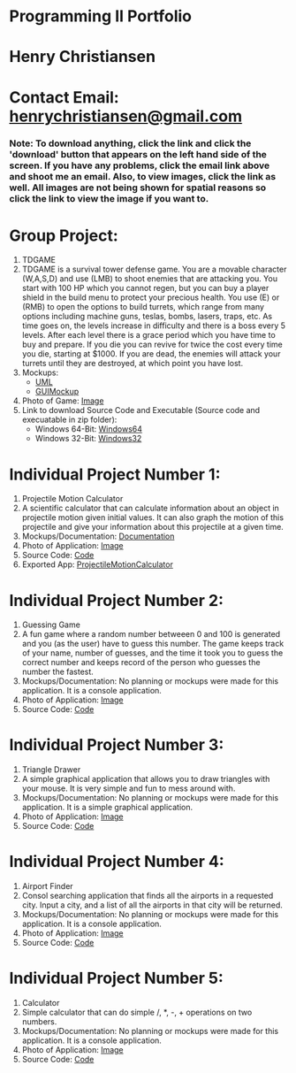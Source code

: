 # Programming II Portfolio
# Henry Christiansen
# Contact Email: <henrychristiansen@gmail.com>
### Note: To download anything, click the link and click the 'download' button that appears on the left hand side of the screen. If you have any problems, click the email link above and shoot me an email. Also, to view images, click the link as well. All images are not being shown for spatial reasons so click the link to view the image if you want to. 

# Group Project:
1. TDGAME
2. TDGAME is a survival tower defense game. You are a movable character (W,A,S,D) and use (LMB) to shoot enemies that are attacking you. You start with 100 HP which you cannot regen, but you can buy a player shield in the build menu to protect your precious health. You use (E) or (RMB) to open the options to build turrets, which range from many options including machine guns, teslas, bombs, lasers, traps, etc. As time goes on, the levels increase in difficulty and there is a boss every 5 levels. After each level there is a grace period which you have time to buy and prepare. If you die you can revive for twice the cost every time you die, starting at $1000. If you are dead, the enemies will attack your turrets until they are destroyed, at which point you have lost.
3. Mockups:
   * [UML](https://github.com/HenryChristiansen/ProgrammingPortfolio/blob/main/ProjectsData/GroupProject/TDGame_UML_DOC.png)
   * [GUIMockup](https://github.com/HenryChristiansen/ProgrammingPortfolio/blob/main/ProjectsData/GroupProject/GUIMockup.png)
4. Photo of Game: 
   [Image](https://github.com/HenryChristiansen/ProgrammingPortfolio/blob/main/ProjectsData/GroupProject/GamePic.PNG)
5. Link to download Source Code and Executable (Source code and execuatable in zip folder): 
   * Windows 64-Bit: [Windows64](https://github.com/HenryChristiansen/ProgrammingPortfolio/blob/main/ProjectsData/GroupProject/Windows64.zip)
   * Windows 32-Bit: [Windows32](https://github.com/HenryChristiansen/ProgrammingPortfolio/blob/main/ProjectsData/GroupProject/Windows32.zip)

# Individual Project Number 1:
1. Projectile Motion Calculator
2. A scientific calculator that can calculate information about an object in projectile motion given initial values. It can also graph the motion of this projectile and give    your information about this projectile at a given time.
3. Mockups/Documentation: [Documentation](https://github.com/HenryChristiansen/ProgrammingPortfolio/blob/main/ProjectsData/IndividualOne/Criterion_B_Design.pdf)
4. Photo of Application: [Image](https://github.com/HenryChristiansen/ProgrammingPortfolio/blob/main/ProjectsData/IndividualOne/ImageTitle.png)
5. Source Code: [Code](https://github.com/HenryChristiansen/ProgrammingPortfolio/blob/main/ProjectsData/IndividualOne/SourceCode.zip)
6. Exported App: [ProjectileMotionCalculator](https://github.com/HenryChristiansen/ProgrammingPortfolio/blob/main/ProjectsData/IndividualOne/ProjectileMotionCalculator.jar)

# Individual Project Number 2:
1. Guessing Game
2. A fun game where a random number betweeen 0 and 100 is generated and you (as the user) have to guess this number. The game keeps track of your name, number of guesses, and the time it took you to guess the correct number and keeps record of the person who guesses the number the fastest.
3. Mockups/Documentation: No planning or mockups were made for this application. It is a console application.
4. Photo of Application: [Image](https://github.com/HenryChristiansen/ProgrammingPortfolio/blob/main/ProjectsData/IndividualTwo/ProjectImage.PNG)
5. Source Code: [Code](https://github.com/HenryChristiansen/ProgrammingPortfolio/blob/main/ProjectsData/IndividualTwo/SourceCode.zip)

# Individual Project Number 3:
1. Triangle Drawer
2. A simple graphical application that allows you to draw triangles with your mouse. It is very simple and fun to mess around with.
3. Mockups/Documentation: No planning or mockups were made for this application. It is a simple graphical application.
4. Photo of Application: [Image](https://github.com/HenryChristiansen/ProgrammingPortfolio/blob/main/ProjectsData/IndividualThree/ProjectImage.PNG)
5. Source Code: [Code](https://github.com/HenryChristiansen/ProgrammingPortfolio/blob/main/ProjectsData/IndividualThree/SourceCode.zip)

# Individual Project Number 4:
1. Airport Finder
2. Consol searching application that finds all the airports in a requested city. Input a city, and a list of all the airports in that city will be returned.
3. Mockups/Documentation: No planning or mockups were made for this application. It is a console application.
4. Photo of Application: [Image](https://github.com/HenryChristiansen/ProgrammingPortfolio/blob/main/ProjectsData/IndividualFour/ProjectImage.PNG)
5. Source Code: [Code](https://github.com/HenryChristiansen/ProgrammingPortfolio/blob/main/ProjectsData/IndividualFour/SourceCode.zip)

# Individual Project Number 5:
1. Calculator
2. Simple calculator that can do simple /, *, -, + operations on two numbers. 
3. Mockups/Documentation: No planning or mockups were made for this application. It is a console application.
4. Photo of Application: [Image](https://github.com/HenryChristiansen/ProgrammingPortfolio/blob/main/ProjectsData/IndividualFive/ProjectImage.PNG)
5. Source Code: [Code](https://github.com/HenryChristiansen/ProgrammingPortfolio/blob/main/ProjectsData/IndividualFive/JavaCalculator.zip)

